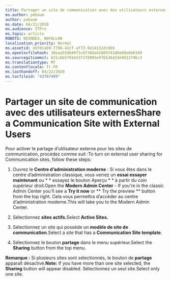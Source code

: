 ```yaml
---
title: Partager un site de communication avec des utilisateurs externes
ms.author: pebaum
author: pebaum
ms.date: 04/21/2020
ms.audience: ITPro
ms.topic: article
ROBOTS: NOINDEX, NOFOLLOW
localization_priority: Normal
ms.assetid: e0701ab9-7798-42cf-af73-9e14132dc669
ms.openlocfilehash: 38eaa55db49f3c6f38da42605f4180e60ebb6349
ms.sourcegitcommit: 631cbb5f03e5371f0995e976536d24e9d13746c3
ms.translationtype: MT
ms.contentlocale: fr-FR
ms.lasthandoff: 04/22/2020
ms.locfileid: "43767499"
---
```

# <a name="share-a-communication-site-with-external-users"></a><span data-ttu-id="e11a4-102">Partager un site de communication avec des utilisateurs externes</span><span class="sxs-lookup"><span data-stu-id="e11a4-102">Share a Communication Site with External Users</span></span>

<span data-ttu-id="e11a4-103">Pour activer le partage d’utilisateur externe pour les sites de communication, procédez comme suit :</span><span class="sxs-lookup"><span data-stu-id="e11a4-103">To turn on external user sharing for Communication sites, follow these steps:</span></span> 
  
1. <span data-ttu-id="e11a4-104">Ouvrez le **Centre d’administration moderne** : Si vous êtes dans le centre d’administration classique, vous verrez un **essai essayer maintenant** ou \* \* essayez le bouton Aperçu \* \* à partir du coin supérieur droit.</span><span class="sxs-lookup"><span data-stu-id="e11a4-104">Open the **Modern Admin Center** - If you're in the classic Admin Center you'll see a **Try it now** or \*\* Try the preview \*\* button from the top right.</span></span> <span data-ttu-id="e11a4-105">Cela vous permettra d’accéder au centre d’administration moderne.</span><span class="sxs-lookup"><span data-stu-id="e11a4-105">This will take you to the Modern Admin Center.</span></span> 
  
2. <span data-ttu-id="e11a4-106">Sélectionnez **sites actifs.**</span><span class="sxs-lookup"><span data-stu-id="e11a4-106">Select **Active Sites.**</span></span>
  
3. <span data-ttu-id="e11a4-107">Sélectionnez un site qui possède un **modèle de site de communication**.</span><span class="sxs-lookup"><span data-stu-id="e11a4-107">Select a site that has a **Communication Site template**.</span></span> 
  
4. <span data-ttu-id="e11a4-108">Sélectionnez le bouton **partage** dans le menu supérieur.</span><span class="sxs-lookup"><span data-stu-id="e11a4-108">Select the **Sharing** button from the top menu.</span></span> 
  
 <span data-ttu-id="e11a4-109">**Remarque :** Si plusieurs sites sont sélectionnés, le bouton de **partage** apparaît désactivé.</span><span class="sxs-lookup"><span data-stu-id="e11a4-109">**Note:** If you have more than one site selected, the **Sharing** button will appear disabled.</span></span> <span data-ttu-id="e11a4-110">Sélectionnez un seul site.</span><span class="sxs-lookup"><span data-stu-id="e11a4-110">Select only one site.</span></span> 
  

